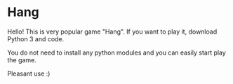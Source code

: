 Hang
====

Hello! This is very popular game "Hang". If you want to play it, download Python 3 and code.

You do not need to install any python modules and you can easily start play the game.

Pleasant use :)
